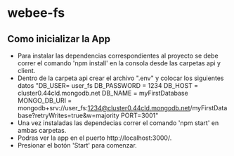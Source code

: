 # webee-fs

## Como inicializar la App

- Para instalar las dependencias correspondientes al proyecto se debe correr el comando 'npm install' en la consola desde las carpetas api y client.
- Dentro de la carpeta api crear el archivo ".env" y colocar los siguientes datos "DB_USER= user_fs
DB_PASSWORD = 1234
DB_HOST = cluster0.44cld.mongodb.net
DB_NAME = myFirstDatabase
MONGO_DB_URI = mongodb+srv://user_fs:1234@cluster0.44cld.mongodb.net/myFirstDatabase?retryWrites=true&w=majority
PORT=3001"
- Una vez instaladas las dependecias correr el comando 'npm start' en ambas carpetas.
- Podras ver la app en el puerto http://localhost:3000/. 
- Presionar el botón 'Start' para comenzar.
